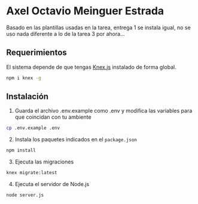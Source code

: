 # Axel Octavio Meinguer Estrada
Basado en las plantillas usadas en la tarea, entrega 1 se instala igual, no se uso nada diferente a lo de la tarea 3 por ahora...
## Requerimientos

El sistema depende de que tengas [Knex.js](http://knexjs.org/) instalado de forma global.

```bash
npm i knex -g
```

## Instalación

1. Guarda el archivo .env.example como .env y modifica las variables para que coincidan con tu ambiente

```bash
cp .env.example .env
```

2. Instala los paquetes indicados en el `package.json`

```bash
npm install
```

3. Ejecuta las migraciones

```bash
knex migrate:latest
```

4. Ejecuta el servidor de Node.js

```bash
node server.js
```
